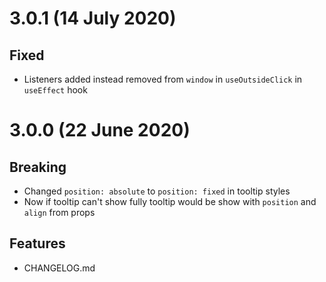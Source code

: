 # 3.0.1 (14 July 2020)

## Fixed

- Listeners added instead removed from `window` in `useOutsideClick` in `useEffect` hook 

# 3.0.0 (22 June 2020)

## Breaking

- Changed `position: absolute` to `position: fixed` in tooltip styles 
- Now if tooltip can't show fully tooltip would be show with `position` and `align` from props

## Features

- CHANGELOG.md
